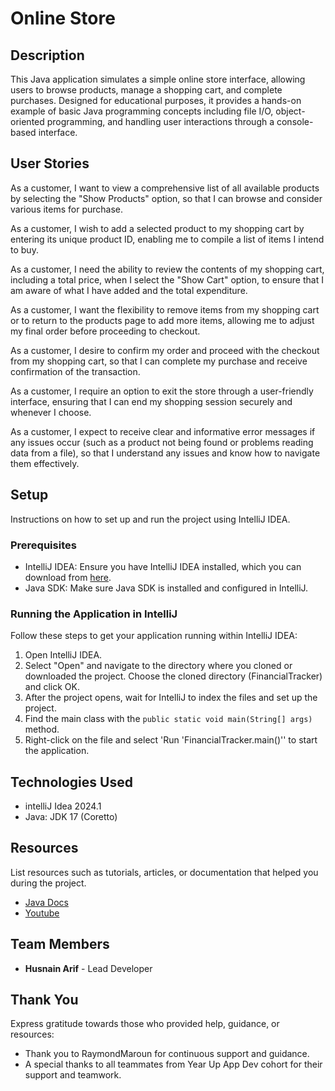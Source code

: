 # Online Store 

## Description

This Java application simulates a simple online store interface, allowing users to browse products, manage a shopping cart, and complete purchases. Designed for educational purposes, it provides a hands-on example of basic Java programming concepts including file I/O, object-oriented programming, and handling user interactions through a console-based interface.




## User Stories

As a customer, I want to view a comprehensive list of all available products by selecting the "Show Products" option, so that I can browse and consider various items for purchase.

As a customer, I wish to add a selected product to my shopping cart by entering its unique product ID, enabling me to compile a list of items I intend to buy.

As a customer, I need the ability to review the contents of my shopping cart, including a total price, when I select the "Show Cart" option, to ensure that I am aware of what I have added and the total expenditure.

As a customer, I want the flexibility to remove items from my shopping cart or to return to the products page to add more items, allowing me to adjust my final order before proceeding to checkout.

As a customer, I desire to confirm my order and proceed with the checkout from my shopping cart, so that I can complete my purchase and receive confirmation of the transaction.

As a customer, I require an option to exit the store through a user-friendly interface, ensuring that I can end my shopping session securely and whenever I choose.

As a customer, I expect to receive clear and informative error messages if any issues occur (such as a product not being found or problems reading data from a file), so that I understand any issues and know how to navigate them effectively.


## Setup

Instructions on how to set up and run the project using IntelliJ IDEA.

### Prerequisites

- IntelliJ IDEA: Ensure you have IntelliJ IDEA installed, which you can download from [here](https://www.jetbrains.com/idea/download/).
- Java SDK: Make sure Java SDK is installed and configured in IntelliJ.

### Running the Application in IntelliJ

Follow these steps to get your application running within IntelliJ IDEA:

1. Open IntelliJ IDEA.
2. Select "Open" and navigate to the directory where you cloned or downloaded the project. Choose the cloned directory (FinancialTracker) and click OK.
3. After the project opens, wait for IntelliJ to index the files and set up the project.
4. Find the main class with the `public static void main(String[] args)` method.
5. Right-click on the file and select 'Run 'FinancialTracker.main()'' to start the application.

## Technologies Used

- intelliJ Idea 2024.1
- Java: JDK 17 (Coretto)




## Resources

List resources such as tutorials, articles, or documentation that helped you during the project.

- [Java Docs](https://docs.oracle.com/en/java/javase/17/docs/api/index.html)
- [Youtube](https://www.youtube.com)

## Team Members

- **Husnain Arif** - Lead Developer

## Thank You

Express gratitude towards those who provided help, guidance, or resources:

- Thank you to RaymondMaroun for continuous support and guidance.
- A special thanks to all teammates from Year Up App Dev cohort for their support and teamwork.
